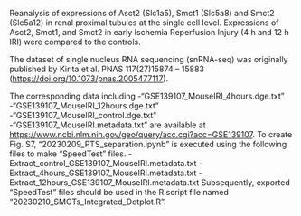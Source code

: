 Reanalysis of expressions of Asct2 (Slc1a5), Smct1 (Slc5a8) and Smct2 (Slc5a12) in renal proximal tubules at the single cell level. 
Expressions of Asct2, Smct1, and Smct2 in early Ischemia Reperfusion Injury (4 h and 12 h IRI) were compared to the controls.

The dataset of single nucleus RNA sequencing (snRNA-seq) was originally published by Kirita et al. PNAS 117(27)15874 – 15883 (https://doi.org/10.1073/pnas.2005477117). 

The corresponding data including
-“GSE139107_MouseIRI_4hours.dge.txt”
-“GSE139107_MouseIRI_12hours.dge.txt”
-“GSE139107_MouseIRI_control.dge.txt”
-“GSE139107_MouseIRI.metadata.txt”
are available at https://www.ncbi.nlm.nih.gov/geo/query/acc.cgi?acc=GSE139107.
To create Fig. S7, “20230209_PTS_separation.ipynb” is executed using the following files to make “SpeedTest” files.
-Extract_control_GSE139107_MouseIRI.metadata.txt
-Extract_4hours_GSE139107_MouseIRI.metadata.txt
-Extract_12hours_GSE139107_MouseIRI.metadata.txt
Subsequently, exported “SpeedTest” files should be used in the R script file named “20230210_SMCTs_Integrated_Dotplot.R”.
